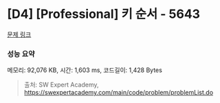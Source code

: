 # [D4] [Professional] 키 순서 - 5643 

[문제 링크](https://swexpertacademy.com/main/code/problem/problemDetail.do?contestProbId=AWXQsLWKd5cDFAUo) 

### 성능 요약

메모리: 92,076 KB, 시간: 1,603 ms, 코드길이: 1,428 Bytes



> 출처: SW Expert Academy, https://swexpertacademy.com/main/code/problem/problemList.do